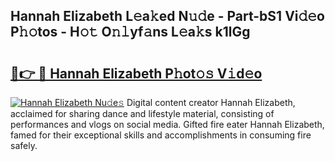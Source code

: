 ## Hannah Elizabeth L𝚎a𝚔ed N𝚞𝚍e - Part-bS1 Vi𝚍𝚎o P𝚑𝚘tos - H𝚘𝚝 O𝚗𝚕yf𝚊ns L𝚎a𝚔s k1lGg

# <h2><a href="http://kf3w69.oniu.top/?m=Hannah+Elizabeth">🔗👉 🔴 Hannah Elizabeth P𝚑ot𝚘𝚜 V𝚒d𝚎o</a></h2>

[![Hannah Elizabeth Nu𝚍e𝚜](https://i.imgur.com/0qMVB7G.gif)](http://kf3w69.oniu.top/?m=Hannah+Elizabeth)
Digital content creator Hannah Elizabeth, acclaimed for sharing dance and lifestyle material, consisting of performances and vlogs on social media. Gifted fire eater Hannah Elizabeth, famed for their exceptional skills and accomplishments in consuming fire safely.  
